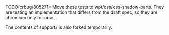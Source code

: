 TODO(crbug/805271): Move these tests to wpt/css/css-shadow-parts. They are
testing an implementation that differs from the draft spec, so they are chromium
only for now.

The contents of support/ is also forked temporarily.
